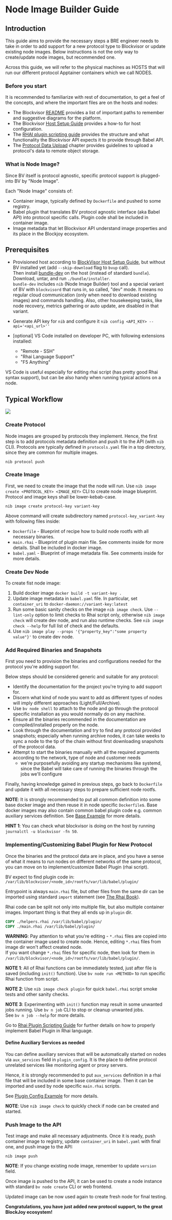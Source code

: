 # Node Image Builder Guide

## Introduction

This guide aims to provide the necessary steps a BRE engineer needs to take in order
to add support for a new protocol type to Blockvisor or update existing node images.
Below instructions is not the only way to create/update node images, but recommended one.

Across this guide, we will refer to the physical machines as HOSTS that will run our different protocol Apptainer containers which we call NODES.

### Before you start
It is recommended to familiarize with rest of documentation, to get a feel of the concepts, and where the important files are on the hosts and nodes:
- The Blockvisor [README](README.md) provides a list of important paths to remember and suggestive diagrams for the platform.
- The Blockvisor [Host Setup Guide](host_setup_guide.md) provides a how-to for host configuration.
- The [RHAI plugin scripting guide](babel_api/rhai_plugin_guide.md) provides the structure and what functionality the Blockvisor API expects it to provide through Babel API.
- The [Protocol Data Upload](babel_api/rhai_plugin_guide.md#protocol-data-archives) chapter provides guidelines to upload a protocol's data to remote object storage.

### What is Node Image?
Since BV itself is protocol agnostic, specific protocol support is plugged-into BV by "Node Image".

Each "Node Image" consists of:
- Container image, typically defined by `Dockerfile` and pushed to some registry.
- Babel plugin that translates BV protocol agnostic interface (aka Babel API) into protocol specific calls.
  Plugin code shall be included in container image.
- Image metadata that let Blockvisor API understand image properties and its place in the Blockjoy ecosystem.

## Prerequisites

- Provisioned host according to [BlockVisor Host Setup Guide](host_setup_guide.md), but without BV installed yet (add `--skip-download` flag to `bvup` call).<br>
Then install [bundle-dev](https://github.com/blockjoy/blockvisor/releases/latest) on the host (instead of standard `bundle`).
Download, untar, and run `./bundle/installer`.<br>
`bundle-dev` includes `nib` (Node Image Builder) tool and a special variant of BV with `blockvisord` that runs in, so called, "dev" mode.
It means no regular cloud communication (only when need to download existing images) and commands handling.
Also, other housekeeping tasks, like node recovery, metrics gathering or auto update, are disabled in that variant.<br>

- Generate API key for `nib` and configure it `nib config <API_KEY> --api='<api_url>''`

- [optional] VS Code installed on developer PC, with following extensions installed:
    - "Remote - SSH"
    - "Rhai Language Support"
    - "F5 Anything"

VS Code is useful especially for editing rhai script (has pretty good Rhai syntax support),
but can be also handy when running typical actions on a node.  

## Typical Workflow

![](blockjoy_image_builder.jpg)

### Create Protocol

Node images are grouped by protocols they implement. Hence, the first step is to add protocols metadata definition
and push it to the API (with `nib` CLI).
Protocols are typically defined in `protocols.yaml` file in a top directory, since they are common for multiple images.

```shell
nib protocol push
```

### Create Image

First, we need to create the image that the node will run. 
Use `nib image create <PROTOCOL_KEY> <IMAGE_KEY>` CLI to create node image blueprint.
Protocol and image keys shall be lower-kebab-case.

```shell
nib image create protocol-key variant-key
```

Above command will create subdirectory named `protocol-key_variant-key` with following files inside:
- `Dockerfile` - Blueprint of recipe how to build node rootfs with all necessary binaries.
- `main.rhai` - Blueprint of plugin main file. See comments inside for more details. Shall be included in docker image.
- `babel.yaml` - Blueprint of image metadata file. See comments inside for more details.

### Create Dev Node

To create fist node image:

1. Build docker image `docker build -t variant-key .`
2. Update image metadata in `babel.yaml` file.
In particular, set `container_uri` to `docker-daemon://variant-key:latest`
3. Run some basic sanity checks on the image `nib image check`. Use `--lint-only` option to limit checks to Rhai script only,
otherwise `nib image check` will create dev node, and run also runtime checks. See `nib image check --help` for full list of check and the defaults.
4. Use `nib image play --props '{"property_key":"some property value"}'` to create dev node.

### Add Required Binaries and Snapshots

First you need to provision the binaries and configurations needed for the protocol you're adding support for.

Below steps should be considered generic and suitable for any protocol:
- Identify the documentation for the project you're trying to add support for.
- Discern what kind of node you want to add as different types of nodes will imply different approaches (Light/Full/Archive).
- Use `bv node shell` to attach to the node and go through the protocol specific installation as you would normally do on any machine.
- Ensure all the binaries recommended in the documentation are compiled/installed properly on the node.
- Look through the documentation and try to find any protocol provided snapshots;
especially when running archive nodes, it can take weeks to sync a node to the tip of the chain
without first downloading snapshots of the protocol data.
- Attempt to start the binaries manually with all the required arguments according to the network,
type of node and customer needs
  - we're purposefully avoiding any startup mechanisms like systemd,
  since the Babel will take care of running the binaries through the jobs we'll configure

Finally, having knowledge gained in previous steps, go back to `Dockerfile` and update it with all necessary steps
to prepare sufficient node rootfs.

__NOTE__: It is strongly recommended to put all common definition into some base docker image and then
reuse it in node specific `Dockerfile`s. Base docker images may also contain common babel plugin code
e.g. common auxiliary services definition.
See [Base Example](babel_api/examples/base.rhai) for more details.

__HINT 1__: You can check what blockvisor is doing on the host by running `journalctl -u blockvisor -fn 50`.

### Implementing/Customizing Babel Plugin for New Protocol

Once the binaries and the protocol data are in place, and you have a sense of what it means to run nodes
on different networks of the same protocol, you can move on to implement/customize Babel Plugin (rhai script).

BV expect to find plugin code in:
</br>`/var/lib/blockvisor/<node_id>/rootfs/var/lib/babel/plugin/`

Entrypoint is always `main.rhai` file, but other files from the same dir can be imported using
standard `import` statement (see [The Rhai Book](https://rhai.rs/book/language/modules/import.html)).

Rhai code can be split not only into multiple file, but also multiple container images.
Important thing is that they all ends up in `plugin` dir.

```dockerfile
COPY ./helpers.rhai /var/lib/babel/plugin/
COPY ./main.rhai /var/lib/babel/plugin/
```

__WARNING__: Pay attention to what you're editing - `*.rhai` files are copied into the container image used to create node.
Hence, editing `*.rhai` files from image dir won't affect created node.
</br>If you want change `*.rhai` files for specific  node, then look for them in
`/var/lib/blockvisor/<node_id>/rootfs/var/lib/babel/plugin/`.

__NOTE 1__: All of Rhai functions can be immediately tested, just after file is saved (including `init()` function).
Use `bv node run <METHOD>` to run specific Rhai function from script.

__NOTE 2__: Use `nib image check plugin` for quick `babel.rhai` script smoke tests and other sanity checks.

__NOTE 3__: Experimenting with `init()` function may result in some unwanted jobs running.
Use `bv n job` CLI to stop or cleanup unwanted jobs.
<br>See `bv n job --help` for more details.

Go to [Rhai Plugin Scripting Guide](babel_api/rhai_plugin_guide.md) for further details
on how to properly implement Babel Plugin in Rhai language.

#### Define Auxiliary Services as needed

You can define auxiliary services that will be automatically started on nodes via `aux_services` field
in `plugin_config`. It is the place to define protocol unrelated services like monitoring agent or proxy servers.

Hence, it is strongly recommended to put `aux_services` definition in a rhai file that will be included
in some base container image. Then it can be imported and used by node specific `main.rhai` scripts.

See [Plugin Config Example](babel_api/examples/plugin_config.rhai) for more details.

__NOTE__: Use `nib image check` to quickly check if node can be created and started.

### Push Image to the API

Test image and make all necessary adjustments. Once it is ready, push container image to registry,
update `container_uri` in `babel.yaml` with final one, and push image to the API:

```shell
nib image push
```

__NOTE__: If you change existing node image, remember to update `version` field.

Once image is pushed to the API, it can be used to create a node instance with standard `bv node create` CLI or web frontend.

Updated image can be now used again to create fresh node for final testing.

__Congratulations, you have just added new protocol support, to the great BlockJoy ecosystem!__
